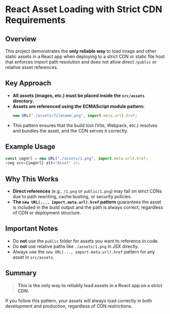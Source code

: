 # React Asset Loading with Strict CDN Requirements

## Overview

This project demonstrates the **only reliable way** to load image and other static assets in a React app when deploying to a strict CDN or static file host that enforces import path resolution and does not allow direct `/public` or relative asset references.

## Key Approach

- **All assets (images, etc.) must be placed inside the `src/assets` directory.**
- **Assets are referenced using the ECMAScript module pattern:**
  ```js
  new URL("./assets/filename.png", import.meta.url).href;
  ```
- This pattern ensures that the build tool (Vite, Webpack, etc.) resolves and bundles the asset, and the CDN serves it correctly.

## Example Usage

```js
const imgUrl = new URL("./assets/1.png", import.meta.url).href;
<img src={imgUrl} alt="Asset" />;
```

## Why This Works

- **Direct references** (e.g., `/1.png` or `public/1.png`) may fail on strict CDNs due to path rewriting, cache busting, or security policies.
- **The `new URL(..., import.meta.url).href` pattern** guarantees the asset is included in the build output and the path is always correct, regardless of CDN or deployment structure.

## Important Notes

- Do **not** use the `public` folder for assets you want to reference in code.
- Do **not** use relative paths like `./assets/1.png` in JSX directly.
- Always use the `new URL(..., import.meta.url).href` pattern for any asset in `src/assets`.

## Summary

> **This is the only way to reliably load assets in a React app on a strict CDN.**

If you follow this pattern, your assets will always load correctly in both development and production, regardless of CDN restrictions.
